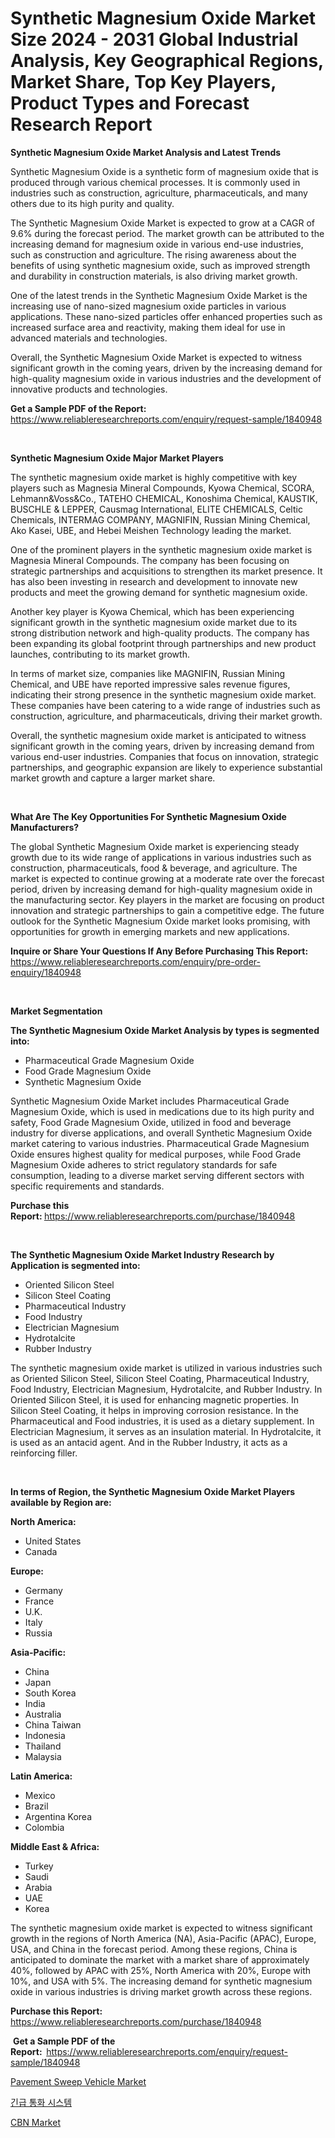 <p><h1>Synthetic Magnesium Oxide Market Size 2024 - 2031 Global Industrial Analysis, Key Geographical Regions, Market Share, Top Key Players, Product Types and Forecast Research Report</h1></p><p><strong>Synthetic Magnesium Oxide Market Analysis and Latest Trends</strong></p>
<p><p>Synthetic Magnesium Oxide is a synthetic form of magnesium oxide that is produced through various chemical processes. It is commonly used in industries such as construction, agriculture, pharmaceuticals, and many others due to its high purity and quality.</p><p>The Synthetic Magnesium Oxide Market is expected to grow at a CAGR of 9.6% during the forecast period. The market growth can be attributed to the increasing demand for magnesium oxide in various end-use industries, such as construction and agriculture. The rising awareness about the benefits of using synthetic magnesium oxide, such as improved strength and durability in construction materials, is also driving market growth.</p><p>One of the latest trends in the Synthetic Magnesium Oxide Market is the increasing use of nano-sized magnesium oxide particles in various applications. These nano-sized particles offer enhanced properties such as increased surface area and reactivity, making them ideal for use in advanced materials and technologies.</p><p>Overall, the Synthetic Magnesium Oxide Market is expected to witness significant growth in the coming years, driven by the increasing demand for high-quality magnesium oxide in various industries and the development of innovative products and technologies.</p></p>
<p><strong>Get a Sample PDF of the Report:&nbsp;</strong> <a href="https://www.reliableresearchreports.com/enquiry/request-sample/1840948">https://www.reliableresearchreports.com/enquiry/request-sample/1840948</a></p>
<p>&nbsp;</p>
<p><strong>Synthetic Magnesium Oxide Major Market Players</strong></p>
<p><p>The synthetic magnesium oxide market is highly competitive with key players such as Magnesia Mineral Compounds, Kyowa Chemical, SCORA, Lehmann&Voss&Co., TATEHO CHEMICAL, Konoshima Chemical, KAUSTIK, BUSCHLE & LEPPER, Causmag International, ELITE CHEMICALS, Celtic Chemicals, INTERMAG COMPANY, MAGNIFIN, Russian Mining Chemical, Ako Kasei, UBE, and Hebei Meishen Technology leading the market.</p><p>One of the prominent players in the synthetic magnesium oxide market is Magnesia Mineral Compounds. The company has been focusing on strategic partnerships and acquisitions to strengthen its market presence. It has also been investing in research and development to innovate new products and meet the growing demand for synthetic magnesium oxide.</p><p>Another key player is Kyowa Chemical, which has been experiencing significant growth in the synthetic magnesium oxide market due to its strong distribution network and high-quality products. The company has been expanding its global footprint through partnerships and new product launches, contributing to its market growth.</p><p>In terms of market size, companies like MAGNIFIN, Russian Mining Chemical, and UBE have reported impressive sales revenue figures, indicating their strong presence in the synthetic magnesium oxide market. These companies have been catering to a wide range of industries such as construction, agriculture, and pharmaceuticals, driving their market growth.</p><p>Overall, the synthetic magnesium oxide market is anticipated to witness significant growth in the coming years, driven by increasing demand from various end-user industries. Companies that focus on innovation, strategic partnerships, and geographic expansion are likely to experience substantial market growth and capture a larger market share.</p></p>
<p>&nbsp;</p>
<p><strong>What Are The Key Opportunities For Synthetic Magnesium Oxide Manufacturers?</strong></p>
<p><p>The global Synthetic Magnesium Oxide market is experiencing steady growth due to its wide range of applications in various industries such as construction, pharmaceuticals, food & beverage, and agriculture. The market is expected to continue growing at a moderate rate over the forecast period, driven by increasing demand for high-quality magnesium oxide in the manufacturing sector. Key players in the market are focusing on product innovation and strategic partnerships to gain a competitive edge. The future outlook for the Synthetic Magnesium Oxide market looks promising, with opportunities for growth in emerging markets and new applications.</p></p>
<p><strong>Inquire or Share Your Questions If Any Before Purchasing This Report:</strong> <a href="https://www.reliableresearchreports.com/enquiry/pre-order-enquiry/1840948">https://www.reliableresearchreports.com/enquiry/pre-order-enquiry/1840948</a></p>
<p>&nbsp;</p>
<p><strong>Market Segmentation</strong></p>
<p><strong>The Synthetic Magnesium Oxide Market Analysis by types is segmented into:</strong></p>
<p><ul><li>Pharmaceutical Grade Magnesium Oxide</li><li>Food Grade Magnesium Oxide</li><li>Synthetic Magnesium Oxide</li></ul></p>
<p><p>Synthetic Magnesium Oxide Market includes Pharmaceutical Grade Magnesium Oxide, which is used in medications due to its high purity and safety, Food Grade Magnesium Oxide, utilized in food and beverage industry for diverse applications, and overall Synthetic Magnesium Oxide market catering to various industries. Pharmaceutical Grade Magnesium Oxide ensures highest quality for medical purposes, while Food Grade Magnesium Oxide adheres to strict regulatory standards for safe consumption, leading to a diverse market serving different sectors with specific requirements and standards.</p></p>
<p><strong>Purchase this Report:&nbsp;</strong><a href="https://www.reliableresearchreports.com/purchase/1840948">https://www.reliableresearchreports.com/purchase/1840948</a></p>
<p>&nbsp;</p>
<p><strong>The Synthetic Magnesium Oxide Market Industry Research by Application is segmented into:</strong></p>
<p><ul><li>Oriented Silicon Steel</li><li>Silicon Steel Coating</li><li>Pharmaceutical Industry</li><li>Food Industry</li><li>Electrician Magnesium</li><li>Hydrotalcite</li><li>Rubber Industry</li></ul></p>
<p><p>The synthetic magnesium oxide market is utilized in various industries such as Oriented Silicon Steel, Silicon Steel Coating, Pharmaceutical Industry, Food Industry, Electrician Magnesium, Hydrotalcite, and Rubber Industry. In Oriented Silicon Steel, it is used for enhancing magnetic properties. In Silicon Steel Coating, it helps in improving corrosion resistance. In the Pharmaceutical and Food industries, it is used as a dietary supplement. In Electrician Magnesium, it serves as an insulation material. In Hydrotalcite, it is used as an antacid agent. And in the Rubber Industry, it acts as a reinforcing filler.</p></p>
<p>&nbsp;</p>
<p><strong>In terms of Region, the Synthetic Magnesium Oxide Market Players available by Region are:</strong></p>
<p>
    <p> <strong> North America: </strong>
        <ul>
            <li>United States</li>
            <li>Canada</li>
        </ul>
        </p> 
    <p> <strong> Europe: </strong>
        <ul>
            <li>Germany</li>
            <li>France</li>
            <li>U.K.</li>
            <li>Italy</li>
            <li>Russia</li>
        </ul>
        </p> 
    <p> <strong> Asia-Pacific: </strong>
        <ul>
            <li>China</li>
            <li>Japan</li>
            <li>South Korea</li>
            <li>India</li>
            <li>Australia</li>
            <li>China Taiwan</li>
            <li>Indonesia</li>
            <li>Thailand</li>
            <li>Malaysia</li>
        </ul>
        </p> 
    <p> <strong> Latin America: </strong>
        <ul>
            <li>Mexico</li>
            <li>Brazil</li>
            <li>Argentina Korea</li>
            <li>Colombia</li>
        </ul>
        </p> 
    <p> <strong> Middle East & Africa: </strong>
        <ul>
            <li>Turkey</li>
            <li>Saudi</li>
            <li>Arabia</li>
            <li>UAE</li>
            <li>Korea</li>
        </ul>
    </p>
    </p>
<p><p>The synthetic magnesium oxide market is expected to witness significant growth in the regions of North America (NA), Asia-Pacific (APAC), Europe, USA, and China in the forecast period. Among these regions, China is anticipated to dominate the market with a market share of approximately 40%, followed by APAC with 25%, North America with 20%, Europe with 10%, and USA with 5%. The increasing demand for synthetic magnesium oxide in various industries is driving market growth across these regions.</p></p>
<p><strong>Purchase this Report: </strong><a href="https://www.reliableresearchreports.com/purchase/1840948">https://www.reliableresearchreports.com/purchase/1840948</a></p>
<p>&nbsp;<strong>Get a Sample PDF of the Report:&nbsp;&nbsp;</strong><a href="https://www.reliableresearchreports.com/enquiry/request-sample/1840948">https://www.reliableresearchreports.com/enquiry/request-sample/1840948</a></p>
<p><strong></strong></p>
<p><p><a href="https://view.publitas.com/reportprime-1/pavement-sweep-vehicle-market-size-share-trends-analysis-report-by-material-by-type-by-end-user-by-region-and-segment-forecasts-2024-2031/">Pavement Sweep Vehicle Market</a></p><p><a href="https://github.com/idcefvhkdut6/Market-Research-Report-List-1/blob/main/8059378191900.md">긴급 통화 시스템</a></p><p><a href="https://github.com/GroverBarry/Market-Research-Report-List-4/blob/main/cbn-market.md">CBN Market</a></p></p>